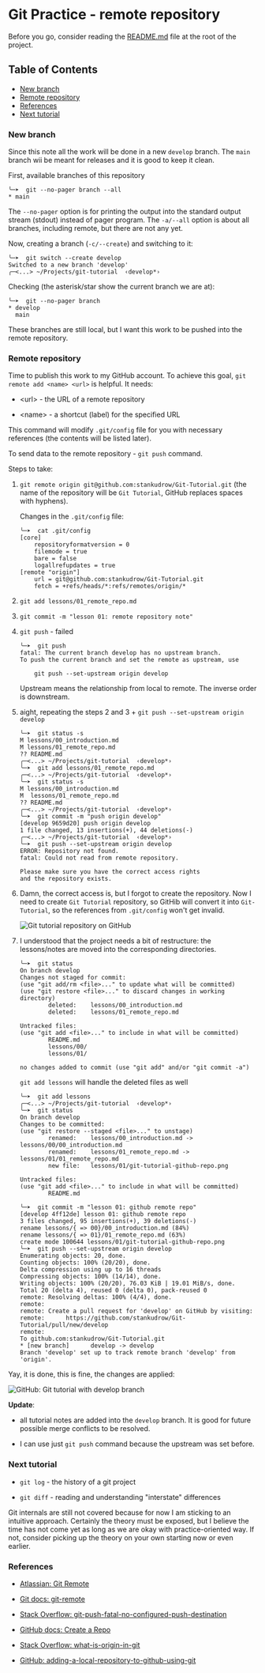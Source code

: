 # Git Practice - remote repository

Before you go, consider reading the [README.md](../../README.md) file at the root of the project.

## Table of Contents

- [New branch](#new-branch)
- [Remote repository](#remote-repository)
- [References](#references)
- [Next tutorial](#next-tutorial)

### New branch

Since this note all the work will be done in a new `develop` branch.
The `main` branch wii be meant for releases and it is good to keep it clean.

First, available branches of this repository

```shell
╰─➤  git --no-pager branch --all
* main
```

The `--no-pager` option is for printing the output into the standard output stream (stdout) instead of pager program.
The `-a/--all` option is about all branches, including remote, but there are not any yet.

Now, creating a branch (`-c/--create`) and switching to it:

```shell
╰─➤  git switch --create develop
Switched to a new branch 'develop'
╭─<...> ~/Projects/git-tutorial  ‹develop*› 
```

Checking (the asterisk/star show the current branch we are at):

```shell
╰─➤  git --no-pager branch
* develop
  main
```

These branches are still local, but I want this work to be pushed into the remote repository.

### Remote repository

Time to publish this work to my GitHub account.
To achieve this goal, `git remote add <name> <url>` is helpful. It needs:

- \<url\> - the URL of a remote repository

- \<name\> - a shortcut (label) for the specified URL

This command will modify `.git/config` file for you with necessary references (the contents will be listed later).

To send data to the remote repository - `git push` command.

Steps to take:

1. `git remote origin git@github.com:stankudrow/Git-Tutorial.git` (the name of the repository will be `Git Tutorial`, GitHub replaces spaces with hyphens).

    Changes in the `.git/config` file:

    ```shell
    ╰─➤  cat .git/config 
    [core]
        repositoryformatversion = 0
        filemode = true
        bare = false
        logallrefupdates = true
    [remote "origin"]
        url = git@github.com:stankudrow/Git-Tutorial.git
        fetch = +refs/heads/*:refs/remotes/origin/*
    ```

2. `git add lessons/01_remote_repo.md`

3. `git commit -m "lesson 01: remote repository note"`

4. `git push` - failed

    ```shell
    ╰─➤  git push
    fatal: The current branch develop has no upstream branch.
    To push the current branch and set the remote as upstream, use

        git push --set-upstream origin develop
    ```

    Upstream means the relationship from local to remote.
    The inverse order is downstream.

5. aight, repeating the steps 2 and 3 + `git push --set-upstream origin develop`

    ```shell
    ╰─➤  git status -s
    M lessons/00_introduction.md
    M lessons/01_remote_repo.md
    ?? README.md
    ╭─<...> ~/Projects/git-tutorial  ‹develop*› 
    ╰─➤  git add lessons/01_remote_repo.md
    ╭─<...> ~/Projects/git-tutorial  ‹develop*› 
    ╰─➤  git status -s
    M lessons/00_introduction.md
    M  lessons/01_remote_repo.md
    ?? README.md
    ╭─<...> ~/Projects/git-tutorial  ‹develop*› 
    ╰─➤  git commit -m "push origin develop"
    [develop 9659d20] push origin develop
    1 file changed, 13 insertions(+), 44 deletions(-)
    ╭─<...> ~/Projects/git-tutorial  ‹develop*› 
    ╰─➤  git push --set-upstream origin develop
    ERROR: Repository not found.
    fatal: Could not read from remote repository.
    
    Please make sure you have the correct access rights
    and the repository exists.
    ```

6. Damn, the correct access is, but I forgot to create the repository. Now I need to create `Git Tutorial` repository, so GitHib will convert it into `Git-Tutorial`, so the references from `.git/config` won't get invalid.

    ![Git tutorial repository on GitHub](./git-tutorial-github-repo.png "GitHub Git Tutorial")

7. I understood that the project needs a bit of restructure: the lessons/notes are moved into the corresponding directories.

    ```shell
    ╰─➤  git status
    On branch develop
    Changes not staged for commit:
    (use "git add/rm <file>..." to update what will be committed)
    (use "git restore <file>..." to discard changes in working directory)
            deleted:    lessons/00_introduction.md
            deleted:    lessons/01_remote_repo.md

    Untracked files:
    (use "git add <file>..." to include in what will be committed)
            README.md
            lessons/00/
            lessons/01/

    no changes added to commit (use "git add" and/or "git commit -a")
    ```

    `git add lessons` will handle the deleted files as well

    ```shell
    ╰─➤  git add lessons
    ╭─<...> ~/Projects/git-tutorial  ‹develop*› 
    ╰─➤  git status
    On branch develop
    Changes to be committed:
    (use "git restore --staged <file>..." to unstage)
            renamed:    lessons/00_introduction.md -> lessons/00/00_introduction.md
            renamed:    lessons/01_remote_repo.md -> lessons/01/01_remote_repo.md
            new file:   lessons/01/git-tutorial-github-repo.png

    Untracked files:
    (use "git add <file>..." to include in what will be committed)
            README.md
    ```

    ```shell
    ╰─➤  git commit -m "lesson 01: github remote repo"
    [develop 4ff12de] lesson 01: github remote repo
    3 files changed, 95 insertions(+), 39 deletions(-)
    rename lessons/{ => 00}/00_introduction.md (84%)
    rename lessons/{ => 01}/01_remote_repo.md (63%)
    create mode 100644 lessons/01/git-tutorial-github-repo.png
    ╰─➤  git push --set-upstream origin develop
    Enumerating objects: 20, done.
    Counting objects: 100% (20/20), done.
    Delta compression using up to 16 threads
    Compressing objects: 100% (14/14), done.
    Writing objects: 100% (20/20), 76.03 KiB | 19.01 MiB/s, done.
    Total 20 (delta 4), reused 0 (delta 0), pack-reused 0
    remote: Resolving deltas: 100% (4/4), done.
    remote: 
    remote: Create a pull request for 'develop' on GitHub by visiting:
    remote:      https://github.com/stankudrow/Git-Tutorial/pull/new/develop
    remote: 
    To github.com:stankudrow/Git-Tutorial.git
    * [new branch]      develop -> develop
    Branch 'develop' set up to track remote branch 'develop' from 'origin'.
    ```

Yay, it is done, this is fine, the changes are applied:

![GitHub: Git tutorial with develop branch](./git-tutorial-lesson01-develop.png "GitHub Git Tutorial develop")

**Update**:

- all tutorial notes are added into the `develop` branch. It is good for future possible merge conflicts to be resolved.

- I can use just `git push` command because the upstream was set before.

### Next tutorial

- `git log` - the history of a git project

- `git diff` - reading and understanding "interstate" differences

Git internals are still not covered because for now I am sticking to an intuitive approach. Certainly the theory must be exposed, but I believe the time has not come yet as long as we are okay with practice-oriented way. If not, consider picking up the theory on your own starting now or even earlier.

### References

- [Atlassian: Git Remote](https://www.atlassian.com/git/tutorials/syncing)

- [Git docs: git-remote](https://git-scm.com/docs/git-remote)

- [Stack Overflow: git-push-fatal-no-configured-push-destination](https://stackoverflow.com/questions/10032964/git-push-fatal-no-configured-push-destination)

- [GitHub docs: Create a Repo](https://docs.github.com/en/get-started/quickstart/create-a-repo)

- [Stack Overflow: what-is-origin-in-git](https://stackoverflow.com/questions/9529497/what-is-origin-in-git)

- [GitHub: adding-a-local-repository-to-github-using-git](https://docs.github.com/en/migrations/importing-source-code/using-the-command-line-to-import-source-code/adding-locally-hosted-code-to-github#adding-a-local-repository-to-github-using-git)
